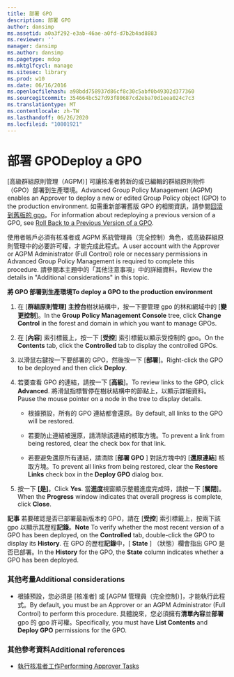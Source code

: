 ```yaml
---
title: 部署 GPO
description: 部署 GPO
author: dansimp
ms.assetid: a0a3f292-e3ab-46ae-a0fd-d7b2b4ad8883
ms.reviewer: ''
manager: dansimp
ms.author: dansimp
ms.pagetype: mdop
ms.mktglfcycl: manage
ms.sitesec: library
ms.prod: w10
ms.date: 06/16/2016
ms.openlocfilehash: a98bdd758937d86cf8c30c5abf0b49302d377360
ms.sourcegitcommit: 354664bc527d93f80687cd2eba70d1eea024c7c3
ms.translationtype: MT
ms.contentlocale: zh-TW
ms.lasthandoff: 06/26/2020
ms.locfileid: "10801921"
---
```

# <span data-ttu-id="155f2-103">部署 GPO</span><span class="sxs-lookup"><span data-stu-id="155f2-103">Deploy a GPO</span></span>


<span data-ttu-id="155f2-104">[高級群組原則管理（AGPM）] 可讓核准者將新的或已編輯的群組原則物件（GPO）部署到生產環境。</span><span class="sxs-lookup"><span data-stu-id="155f2-104">Advanced Group Policy Management (AGPM) enables an Approver to deploy a new or edited Group Policy object (GPO) to the production environment.</span></span> <span data-ttu-id="155f2-105">如需重新部署舊版 GPO 的相關資訊，請參閱[回滾到舊版的 gpo](roll-back-to-a-previous-version-of-a-gpo.md)。</span><span class="sxs-lookup"><span data-stu-id="155f2-105">For information about redeploying a previous version of a GPO, see [Roll Back to a Previous Version of a GPO](roll-back-to-a-previous-version-of-a-gpo.md).</span></span>

<span data-ttu-id="155f2-106">使用者帳戶必須有核准者或 AGPM 系統管理員（完全控制）角色，或高級群組原則管理中的必要許可權，才能完成此程式。</span><span class="sxs-lookup"><span data-stu-id="155f2-106">A user account with the Approver or AGPM Administrator (Full Control) role or necessary permissions in Advanced Group Policy Management is required to complete this procedure.</span></span> <span data-ttu-id="155f2-107">請參閱本主題中的「其他注意事項」中的詳細資料。</span><span class="sxs-lookup"><span data-stu-id="155f2-107">Review the details in "Additional considerations" in this topic.</span></span>

**<span data-ttu-id="155f2-108">將 GPO 部署到生產環境</span><span class="sxs-lookup"><span data-stu-id="155f2-108">To deploy a GPO to the production environment</span></span>**

1.  <span data-ttu-id="155f2-109">在 [**群組原則管理] 主控台**樹狀結構中，按一下要管理 gpo 的林和網域中的 [**變更控制**]。</span><span class="sxs-lookup"><span data-stu-id="155f2-109">In the **Group Policy Management Console** tree, click **Change Control** in the forest and domain in which you want to manage GPOs.</span></span>

2.  <span data-ttu-id="155f2-110">在 [**內容**] 索引標籤上，按一下 [**受控**] 索引標籤以顯示受控制的 gpo。</span><span class="sxs-lookup"><span data-stu-id="155f2-110">On the **Contents** tab, click the **Controlled** tab to display the controlled GPOs.</span></span>

3.  <span data-ttu-id="155f2-111">以滑鼠右鍵按一下要部署的 GPO，然後按一下 [**部署**]。</span><span class="sxs-lookup"><span data-stu-id="155f2-111">Right-click the GPO to be deployed and then click **Deploy**.</span></span>

4.  <span data-ttu-id="155f2-112">若要查看 GPO 的連結，請按一下 [**高級**]。</span><span class="sxs-lookup"><span data-stu-id="155f2-112">To review links to the GPO, click **Advanced**.</span></span> <span data-ttu-id="155f2-113">將滑鼠指標暫停在樹狀結構中的節點上，以顯示詳細資料。</span><span class="sxs-lookup"><span data-stu-id="155f2-113">Pause the mouse pointer on a node in the tree to display details.</span></span>

    -   <span data-ttu-id="155f2-114">根據預設，所有的 GPO 連結都會還原。</span><span class="sxs-lookup"><span data-stu-id="155f2-114">By default, all links to the GPO will be restored.</span></span>

    -   <span data-ttu-id="155f2-115">若要防止連結被還原，請清除該連結的核取方塊。</span><span class="sxs-lookup"><span data-stu-id="155f2-115">To prevent a link from being restored, clear the check box for that link.</span></span>

    -   <span data-ttu-id="155f2-116">若要避免還原所有連結，請清除 [**部署 GPO** ] 對話方塊中的 [**還原連結**] 核取方塊。</span><span class="sxs-lookup"><span data-stu-id="155f2-116">To prevent all links from being restored, clear the **Restore Links** check box in the **Deploy GPO** dialog box.</span></span>

5.  <span data-ttu-id="155f2-117">按一下 **\[是\]**。</span><span class="sxs-lookup"><span data-stu-id="155f2-117">Click **Yes**.</span></span> <span data-ttu-id="155f2-118">當**進度**視窗顯示整體進度完成時，請按一下 [**關閉**]。</span><span class="sxs-lookup"><span data-stu-id="155f2-118">When the **Progress** window indicates that overall progress is complete, click **Close**.</span></span>

<span data-ttu-id="155f2-119">**記事** 若要確認是否已部署最新版本的 GPO，請在 [**受控**] 索引標籤上，按兩下該 gpo 以顯示其歷程**記錄**。</span><span class="sxs-lookup"><span data-stu-id="155f2-119">**Note** To verify whether the most recent version of a GPO has been deployed, on the **Controlled** tab, double-click the GPO to display its **History**.</span></span> <span data-ttu-id="155f2-120">在 GPO 的歷程**記錄**中，[ **State** ] （狀態）欄會指出 GPO 是否已部署。</span><span class="sxs-lookup"><span data-stu-id="155f2-120">In the **History** for the GPO, the **State** column indicates whether a GPO has been deployed.</span></span>

 

### <span data-ttu-id="155f2-121">其他考量</span><span class="sxs-lookup"><span data-stu-id="155f2-121">Additional considerations</span></span>

-   <span data-ttu-id="155f2-122">根據預設，您必須是 [核准者] 或 [AGPM 管理員（完全控制）]，才能執行此程式。</span><span class="sxs-lookup"><span data-stu-id="155f2-122">By default, you must be an Approver or an AGPM Administrator (Full Control) to perform this procedure.</span></span> <span data-ttu-id="155f2-123">具體說來，您必須擁有**清單內容**並**部署**gpo 的 gpo 許可權。</span><span class="sxs-lookup"><span data-stu-id="155f2-123">Specifically, you must have **List Contents** and **Deploy GPO** permissions for the GPO.</span></span>

### <span data-ttu-id="155f2-124">其他參考資料</span><span class="sxs-lookup"><span data-stu-id="155f2-124">Additional references</span></span>

-   [<span data-ttu-id="155f2-125">執行核准者工作</span><span class="sxs-lookup"><span data-stu-id="155f2-125">Performing Approver Tasks</span></span>](performing-approver-tasks.md)

 

 





